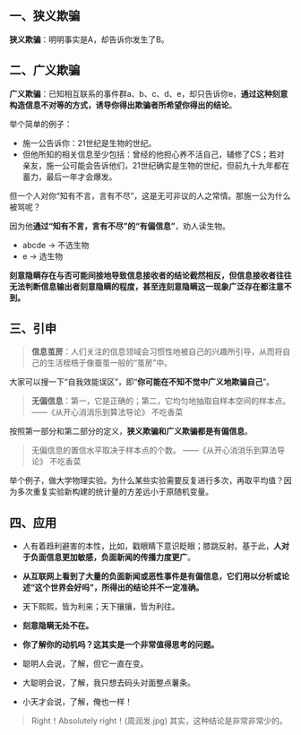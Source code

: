 ## 一、狭义欺骗

**狭义欺骗**：明明事实是A，却告诉你发生了B。

## 二、广义欺骗

**广义欺骗**：已知相互联系的事件群a、b、c、d、e，却只告诉你e，**通过这种刻意构造信息不对等的方式，诱导你得出欺骗者所希望你得出的结论**。

举个简单的例子：

- 施一公告诉你：21世纪是生物的世纪。
- 但他所知的相关信息至少包括：曾经的他担心养不活自己，辅修了CS；若对亲友，施一公可能会告诉他们，21世纪确实是生物的世纪，但前九十九年都在蓄力，最后一年才会爆发。

但一个人对你“知有不言，言有不尽”，这是无可非议的人之常情。那施一公为什么被骂呢？

因为他**通过“知有不言，言有不尽”的“有偏信息”**，劝人读生物。

- abcde → 不选生物
- e → 选生物

**刻意隐瞒存在与否可能间接地导致信息接收者的结论截然相反，但信息接收者往往无法判断信息输出者刻意隐瞒的程度，甚至连刻意隐瞒这一现象广泛存在都注意不到。**

## 三、引申

> **信息茧房**：人们关注的信息领域会习惯性地被自己的兴趣所引导，从而将自己的生活桎梏于像蚕茧一般的“茧房”中。

大家可以搜一下“自我效能误区”，即“**你可能在不知不觉中广义地欺骗自己**”。

> **无偏信息**：第一，它是正确的；第二，它均匀地抽取自样本空间的样本点。 ——《从开心消消乐到算法导论》  不吃香菜

按照第一部分和第二部分的定义，**狭义欺骗和广义欺骗都是有偏信息**。

> 无偏信息的置信水平取决于样本点的个数。 ——《从开心消消乐到算法导论》  不吃香菜

举个例子，做大学物理实验。为什么某些实验需要反复进行多次，再取平均值？因为多次重复实验新构建的统计量的方差远小于原随机变量。

## 四、应用

- 人有着趋利避害的本性，比如，戳眼睛下意识眨眼；膝跳反射。基于此，**人对于负面信息更加敏感，负面新闻的传播力度更广**。
- **从互联网上看到了大量的负面新闻或恶性事件是有偏信息，它们用以分析或论述“这个世界会好吗”，所得出的结论并不一定准确。**

- 天下熙熙，皆为利来；天下攘攘，皆为利往。
- **刻意隐瞒无处不在。**

- **你了解你的动机吗？这其实是一个非常值得思考的问题。**
- 聪明人会说，了解，但它一直在变。
- 大聪明会说，了解，我只想去码头对面整点薯条。
- 小天才会说，了解，俺也一样！

> Right！Absolutely right！(周润发.jpg) 其实，这种结论是非常非常少的。